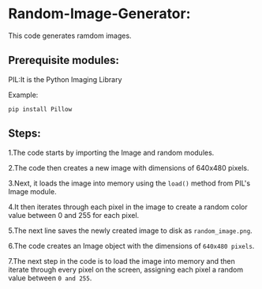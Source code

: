 # Random-Image-Generator:
This code generates ramdom images.

## Prerequisite modules:
 PIL:It is the Python Imaging Library

  Example:

` pip install Pillow `

## Steps:
1.The code starts by importing the Image and random modules.
 
2.The code then creates a new image with dimensions of 640x480 pixels.
 
3.Next, it loads the image into memory using the `load()` method from PIL's Image module.
 
4.It then iterates through each pixel in the image to create a random color value between 0 and 255 for each pixel.
 
5.The next line saves the newly created image to disk as `random_image.png`.
 
6.The code creates an Image object with the dimensions of `640x480 pixels`.
 
7.The next step in the code is to load the image into memory and then iterate through every pixel on the screen, assigning each pixel a random value between `0 and 255`.
